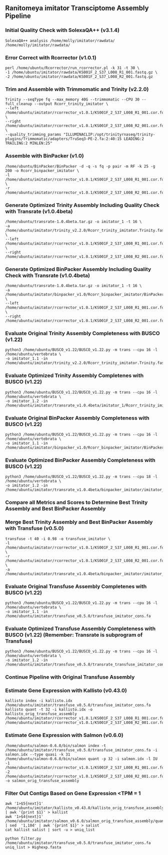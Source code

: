 ## Ranitomeya imitator Transciptome Assembly Pipeline

### Initial Quality Check with SolexaQA++ (v3.1.4)
```
SolexaQA++ analysis /home/molly/imitator/rawdata/ /home/molly/imitator/rawdata/ 
```
### Error Correct with Rcorrector (v1.0.1)
```
perl /home/ubuntu/Rcorrector/run_rcorrector.pl -k 31 -t 30 \
-1 /home/ubuntu/imitator/rawdata/KS001F_2_S37_L008_R1_001.fastq.gz \
-2 /home/ubuntu/imitator/rawdata/KS001F_2_S37_L008_R2_001.fastq.gz
```
### Trim and Assemble with Trimmomatic and Trinity (v2.2.0)
```
Trinity --seqType fq --max_memory 40G --trimmomatic --CPU 30 --full_cleanup --output Rcorr_trinity_imitator \
--left /home/ubuntu/imitator/rcorrector_v1.0.1/KS001F_2_S37_L008_R1_001.cor.fq.gz \
--right /home/ubuntu/imitator/rcorrector_v1.0.1/KS001F_2_S37_L008_R2_001.cor.fq.gz \
--quality_trimming_params "ILLUMINACLIP:/opt/trinityrnaseq/trinity-plugins/Trimmomatic/adapters/TruSeq3-PE-2.fa:2:40:15 LEADING:2 TRAILING:2 MINLEN:25"
```
### Assemble with BinPacker (v1.0)
```
/home/ubuntu/BinPacker/BinPacker -d -q -s fq -p pair -m RF -k 25 -g 200 -o Rcorr_binpacker_imitator \
-l /home/ubuntu/imitator/rcorrector_v1.0.1/KS001F_2_S37_L008_R1_001.cor.fq.gz \
-r /home/ubuntu/imitator/rcorrector_v1.0.1/KS001F_2_S37_L008_R2_001.cor.fq.gz
```
### Generate Optimized Trinity Assembly Including Quality Check with Transrate (v1.0.4beta)
```
/home/ubuntu/transrate-1.0.4beta.tar.gz -o imitator_1 -t 16 \
-a /home/ubuntu/imitator/trinity_v2.2.0/Rcorr_trinity_imitator.Trinity.fasta \
--left /home/ubuntu/imitator/rcorrector_v1.0.1/KS001F_2_S37_L008_R1_001.cor.fq.gz \
--right /home/ubuntu/imitator/rcorrector_v1.0.1/KS001F_2_S37_L008_R2_001.cor.fq.gz
```
### Generate Optimized BinPacker Assembly Including Quality Check with Transrate (v1.0.4beta)
```
/home/ubuntu/transrate-1.0.4beta.tar.gz -o imitator_1 -t 16 \
-a /home/ubuntu/imitator/binpacker_v1.0/Rcorr_binpacker_imitator/BinPacker.fa \
--left /home/ubuntu/imitator/rcorrector_v1.0.1/KS001F_2_S37_L008_R1_001.cor.fq.gz \
--right /home/ubuntu/imitator/rcorrector_v1.0.1/KS001F_2_S37_L008_R2_001.cor.fq.gz
```
### Evaluate Original Trinity Assembly Completeness with BUSCO (v1.22)
```
python3 /home/ubuntu/BUSCO_v1.22/BUSCO_v1.22.py -m trans --cpu 16 -l /home/ubuntu/vertebrata \
-o imitator_1.1 -in /home/ubuntu/imitator/trinity_v2.2.0/Rcorr_trinity_imitator.Trinity.fasta
```
### Evaluate Optimized Trinity Assembly Completenes with BUSCO (v1.22)
```
python3 /home/ubuntu/BUSCO_v1.22/BUSCO_v1.22.py -m trans --cpu 16 -l /home/ubuntu/vertebrata \
-o imitator_1.2 -in /home/ubuntu/imitator/transrate_v1.0.4beta/imitator_1/Rcorr_trinity_imitator.Trinity/good.Rcorr_trinity_imitator.Trinity.fasta
```
### Evaluate Original BinPacker Assembly Completeness with BUSCO (v1.22)
```
python3 /home/ubuntu/BUSCO_v1.22/BUSCO_v1.22.py -m trans --cpu 16 -l /home/ubuntu/vertebrata \
-o imitator_1.1 -in /home/ubuntu/imitator/binpacker_v1.0/Rcorr_binpacker_imitator/BinPacker.fa
```
### Evaluate Optimized BinPacker Assembly Completeness with BUSCO (v1.22)
```
python3 /home/ubuntu/BUSCO_v1.22/BUSCO_v1.22.py -m trans --cpu 18 -l /home/ubuntu/vertebrata \
-o imitator_1.2 -in /home/ubuntu/imitator/transrate_v1.0.4beta/binpacker_imitator/imitator_1/BinPacker/good.BinPacker.fa
```
### Compare all Metrics and Scores to Determine Best Trinity Assembly and Best BinPacker Assembly

### Merge Best Trinity Assembly and Best BinPacker Assembly with Transfuse (v0.5.0)
```
transfuse -t 40 -i 0.98 -o transfuse_imitator \
-l /home/ubuntu/imitator/rcorrector_v1.0.1/KS001F_2_S37_L008_R1_001.cor.fq.gz \
-r /home/ubuntu/imitator/rcorrector_v1.0.1/KS001F_2_S37_L008_R2_001.cor.fq.gz \
-a /home/ubuntu/imitator/transrate_v1.0.4beta/binpacker_imitator/imitator_1/BinPacker/good.BinPacker.fa,/home/ubuntu/imitator/transrate_v1.0.4beta/trinity_imitator/imitator_1/Rcorr_trinity_imitator.Trinity/good.Rcorr_trinity_imitator.Trinity.fasta
```
### Evaluate Original Transfuse Assembly Completenes with BUSCO (v1.22)
```
python3 /home/ubuntu/BUSCO_v1.22/BUSCO_v1.22.py -m trans --cpu 16 -l /home/ubuntu/vertebrata \
-o imitator_1.1 -in /home/ubuntu/imitator/transfuse_v0.5.0/transfuse_imitator_cons.fa 
```
### Evaluate Optimized Transfuse Assembly Completeness with BUSCO (v1.22) (Remember: Transrate is subprogram of Transfuse)
```
python3 /home/ubuntu/BUSCO_v1.22/BUSCO_v1.22.py -m trans --cpu 16 -l /home/ubuntu/vertebrata \
-o imitator_1.2 -in /home/ubuntu/imitator/transfuse_v0.5.0/transrate_transfuse_imitator_cons/good.transfuse_imitator_cons.fa
```
### Continue Pipeline with Original Transfuse Assembly

### Estimate Gene Expression with Kallisto (v0.43.0)
```
kallisto index -i kallisto.idx /home/ubuntu/imitator/transfuse_v0.5.0/transfuse_imitator_cons.fa
kallisto quant -t 32 -i kallisto.idx -o kallisto_orig_transfuse_assembly /home/ubuntu/imitator/rcorrector_v1.0.1/KS001F_2_S37_L008_R1_001.cor.fq.gz /home/ubuntu/imitator/rcorrector_v1.0.1/KS001F_2_S37_L008_R2_001.cor.fq.gz
```
### Estimate Gene Expression with Salmon (v0.6.0)
```
/home/ubuntu/salmon-0.6.0/bin/salmon index -t /home/ubuntu/imitator/transfuse_v0.5.0/transfuse_imitator_cons.fa -i salmon.idx --type quasi -k 31
/home/ubuntu/salmon-0.6.0/bin/salmon quant -p 32 -i salmon.idx -l IU -1 /home/ubuntu/imitator/rcorrector_v1.0.1/KS001F_2_S37_L008_R1_001.cor.fq -2 /home/ubuntu/imitator/rcorrector_v1.0.1/KS001F_2_S37_L008_R2_001.cor.fq -o salmon_orig_transfuse_assembly 
```
### Filter Out Contigs Based on Gene Expression <TPM = 1
```
awk '1>$5{next}1' /home/ubuntu/imitator/kallisto_v0.43.0/kallisto_orig_transfuse_assembly/abundance.tsv | awk '{print $1}' > kallist
awk '1>$4{next}1' /home/ubuntu/imitator/salmon_v0.6.0/salmon_orig_transfuse_assembly/quant.sf | sed  '1,10d' | awk '{print $1}' > salist
cat kallist salist | sort -u > uniq_list

python filter.py /home/ubuntu/imitator/transfuse_v0.5.0/transfuse_imitator_cons.fa uniq_list > Highexp.fasta
```
### 

